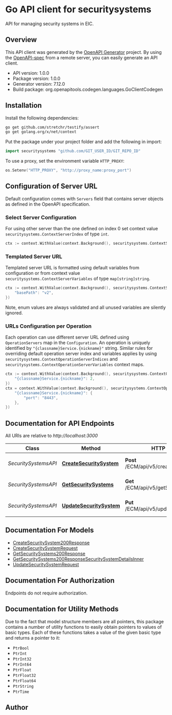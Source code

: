 # Go API client for securitysystems

API for managing security systems in EIC.


## Overview
This API client was generated by the [OpenAPI Generator](https://openapi-generator.tech) project.  By using the [OpenAPI-spec](https://www.openapis.org/) from a remote server, you can easily generate an API client.

- API version: 1.0.0
- Package version: 1.0.0
- Generator version: 7.12.0
- Build package: org.openapitools.codegen.languages.GoClientCodegen

## Installation

Install the following dependencies:

```sh
go get github.com/stretchr/testify/assert
go get golang.org/x/net/context
```

Put the package under your project folder and add the following in import:

```go
import securitysystems "github.com/GIT_USER_ID/GIT_REPO_ID"
```

To use a proxy, set the environment variable `HTTP_PROXY`:

```go
os.Setenv("HTTP_PROXY", "http://proxy_name:proxy_port")
```

## Configuration of Server URL

Default configuration comes with `Servers` field that contains server objects as defined in the OpenAPI specification.

### Select Server Configuration

For using other server than the one defined on index 0 set context value `securitysystems.ContextServerIndex` of type `int`.

```go
ctx := context.WithValue(context.Background(), securitysystems.ContextServerIndex, 1)
```

### Templated Server URL

Templated server URL is formatted using default variables from configuration or from context value `securitysystems.ContextServerVariables` of type `map[string]string`.

```go
ctx := context.WithValue(context.Background(), securitysystems.ContextServerVariables, map[string]string{
	"basePath": "v2",
})
```

Note, enum values are always validated and all unused variables are silently ignored.

### URLs Configuration per Operation

Each operation can use different server URL defined using `OperationServers` map in the `Configuration`.
An operation is uniquely identified by `"{classname}Service.{nickname}"` string.
Similar rules for overriding default operation server index and variables applies by using `securitysystems.ContextOperationServerIndices` and `securitysystems.ContextOperationServerVariables` context maps.

```go
ctx := context.WithValue(context.Background(), securitysystems.ContextOperationServerIndices, map[string]int{
	"{classname}Service.{nickname}": 2,
})
ctx = context.WithValue(context.Background(), securitysystems.ContextOperationServerVariables, map[string]map[string]string{
	"{classname}Service.{nickname}": {
		"port": "8443",
	},
})
```

## Documentation for API Endpoints

All URIs are relative to *http://localhost:3000*

Class | Method | HTTP request | Description
------------ | ------------- | ------------- | -------------
*SecuritySystemsAPI* | [**CreateSecuritySystem**](docs/SecuritySystemsAPI.md#createsecuritysystem) | **Post** /ECM/api/v5/createSecuritySystem | Create Security System
*SecuritySystemsAPI* | [**GetSecuritySystems**](docs/SecuritySystemsAPI.md#getsecuritysystems) | **Get** /ECM/api/v5/getSecuritySystems | Get Security Systems
*SecuritySystemsAPI* | [**UpdateSecuritySystem**](docs/SecuritySystemsAPI.md#updatesecuritysystem) | **Put** /ECM/api/v5/updateSecuritySystem | Update Security System


## Documentation For Models

 - [CreateSecuritySystem200Response](docs/CreateSecuritySystem200Response.md)
 - [CreateSecuritySystemRequest](docs/CreateSecuritySystemRequest.md)
 - [GetSecuritySystems200Response](docs/GetSecuritySystems200Response.md)
 - [GetSecuritySystems200ResponseSecuritySystemDetailsInner](docs/GetSecuritySystems200ResponseSecuritySystemDetailsInner.md)
 - [UpdateSecuritySystemRequest](docs/UpdateSecuritySystemRequest.md)


## Documentation For Authorization

Endpoints do not require authorization.


## Documentation for Utility Methods

Due to the fact that model structure members are all pointers, this package contains
a number of utility functions to easily obtain pointers to values of basic types.
Each of these functions takes a value of the given basic type and returns a pointer to it:

* `PtrBool`
* `PtrInt`
* `PtrInt32`
* `PtrInt64`
* `PtrFloat`
* `PtrFloat32`
* `PtrFloat64`
* `PtrString`
* `PtrTime`

## Author



